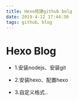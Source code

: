 ```yaml
---
title: Hexo搭建github bolg
date: 2019-4-12 17:44:30
tags: github、blog
---
```

 # Hexo Blog

- 1.安装nodejs、安装git

- 2.安装hexo、配置hexo

- 3.自定义格式..


